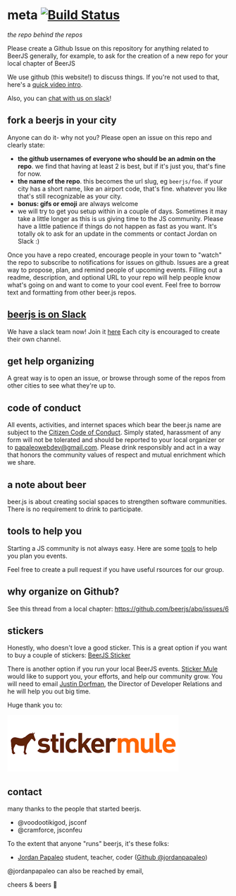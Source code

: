 meta  [![Build Status](https://travis-ci.org/beerjs/meta.svg?branch=master)](https://travis-ci.org/beerjs/meta)
====
*the repo behind the repos*


Please create a Github Issue on this repository for anything related to BeerJS generally,
for example, to ask for the creation of a new repo for your local chapter of BeerJS

We use github (this website!) to discuss things. If you're not used to that, here's a [quick video intro](https://www.youtube.com/watch?v=KlrJVSJRUN4).

Also, you can [chat with us on slack](https://beerjs-slack-invite.herokuapp.com/)!

## fork a beerjs in your city

Anyone can do it- why not you? Please open an issue on this repo and clearly state:
- **the github usernames of everyone who should be an admin on the repo**. we find that having at least 2 is best, but if it's just you, that's fine for now.
- **the name of the repo**. this becomes the url slug, eg `beerjs/foo`. if your city has a short name, like an airport code, that's fine. whatever you like that's still recognizable as your city.
- **bonus: gifs or emoji** are always welcome
- we will try to get you setup within in a couple of days.  Sometimes it may take a little longer as this is us giving time to the JS community.  Please have a little patience if things do not happen as fast as you want.  It's totally ok to ask for an update in the comments or contact Jordan on Slack :)


Once you have a repo created, encourage people in your town to "watch" the repo to subscribe to notifications for issues on github. Issues are a great way to propose, plan, and remind people of upcoming events. Filling out a readme, description, and optional URL to your repo will help people know what's going on and want to come to your cool event. Feel free to borrow text and formatting from other beer.js repos.

## [beerjs is on Slack](https://beerjs.slack.com)

We have a slack team now! Join it [here](https://beerjs-slack-invite.herokuapp.com/)  Each city is encouraged to create their own channel.

## get help organizing

A great way is to open an issue, or browse through some of the repos from other cities to see what they're up to.

## code of conduct

All events, activities, and internet spaces which bear the beer.js name are subject to the [Citizen Code of Conduct](http://citizencodeofconduct.org/). Simply stated, harassment of any form will not be tolerated and should be reported to your local organizer or to papaleowebdev@gmail.com. Please drink responsibly and act in a way that honors the community values of respect and mutual enrichment which we share.

## a note about beer

beer.js is about creating social spaces to strengthen software communities. There is no requirement to drink to participate.

## tools to help you

Starting a JS community is not always easy.  Here are some [tools](https://github.com/beerjs/meta/blob/master/utils.md) to help you plan you events.

Feel free to create a pull request if you have useful rsources for our group.

## why organize on Github?
See this thread from a local chapter: https://github.com/beerjs/abq/issues/6

## stickers
Honestly, who doesn't love a good sticker.  This is a great option if you want to buy a couple of stickers: [BeerJS Sticker](https://www.stickermule.com/marketplace/11293-beerjs)

There is another option if you run your local BeerJS events.  [Sticker Mule](https://www.stickermule.com) would like to support you, your efforts, and help our community grow.  You will need to email [Justin Dorfman](mailto:jdorfman@stickermule.com), the Director of Developer Relations and he will help you out big time.

Huge thank you to:

<a href="https://www.stickermule.com"><img src="assets/stickermule.png"></a>

## contact

many thanks to the people that started beerjs.

- @voodootikigod, jsconf
- @cramforce, jsconfeu

To the extent that anyone "runs" beerjs, it's these folks:

- <a href="mailto:papaleowebdev@gmail.com">Jordan Papaleo</a> student, teacher, coder ([Github @jordanpapaleo](https://github.com/jordanpapaleo))


@jordanpapaleo can also be reached by email, 

cheers & beers :beers:
